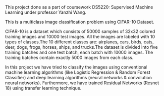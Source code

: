 This project done as a part of coursework DS5220: Supervised Machine Learning under professor Yanzhi Wang. 

This is a multiclass image classification problem using CIFAR-10 Dataset. 

CIFAR-10 is a dataset which consists of 50000 samples of 32x32 colored training images and 10000 test images. All the images are labeled with 10 types of classes.The 10 different classes are: airplanes, cars, birds, cats, deer, dogs, frogs, horses, ships, and trucks.The dataset is divided into five training batches and one test batch, each batch with 10000 images. The training batches contain exactly 5000 images from each class. 

In this project we have tried to classify the images using conventional machine learning algorithms (like Logistic Regression & Random Forest Classifier) and deep learning algorithms (neural networks & convolution neural networks). Furthermore, we have trained Residual Networks (Resnet 18) using transfer learning technique.
